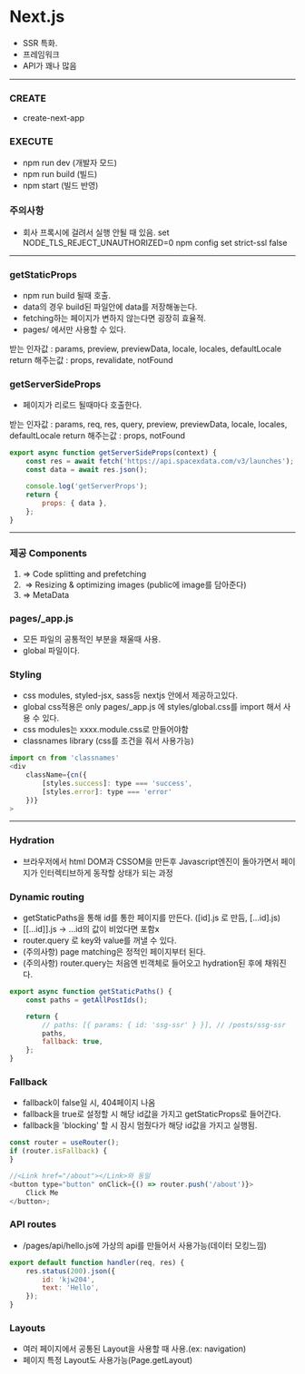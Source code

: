 # Next.js

-   SSR 특화.
-   프레임워크
-   API가 꽤나 많음

---

### CREATE

-   create-next-app

### EXECUTE

-   npm run dev (개발자 모드)
-   npm run build (빌드)
-   npm start (빌드 반영)

### 주의사항

-   회사 프록시에 걸려서 실행 안될 때 있음.
    set NODE_TLS_REJECT_UNAUTHORIZED=0
    npm config set strict-ssl false

---

### getStaticProps

-   npm run build 될때 호출.
-   data의 경우 build된 파일안에 data를 저장해놓는다.
-   fetching하는 페이지가 변하지 않는다면 굉장히 효율적.
-   pages/ 에서만 사용할 수 있다.

받는 인자값 : params, preview, previewData, locale, locales, defaultLocale
return 해주는값 : props, revalidate, notFound

### getServerSideProps

-   페이지가 리로드 될때마다 호출한다.

받는 인자값 : params, req, res, query, preview, previewData, locale, locales, defaultLocale
return 해주는값 : props, notFound

```javascript
export async function getServerSideProps(context) {
    const res = await fetch('https://api.spacexdata.com/v3/launches');
    const data = await res.json();

    console.log('getServerProps');
    return {
        props: { data },
    };
}
```

---

### 제공 Components

1. <Link href="/posts/first-post"></Link> => Code splitting and prefetching
2. <Image/> => Resizing & optimizing images (public에 image를 담아준다)
3. <Head> => MetaData <haed>

### pages/\_app.js

-   모든 파일의 공통적인 부분을 채울때 사용.
-   global 파일이다.

### Styling

-   css modules, styled-jsx, sass등 nextjs 안에서 제공하고있다.
-   global css적용은 only pages/\_app.js 에 styles/global.css를 import 해서 사용 수 있다.
-   css modules는 xxxx.module.css로 만들어야함
-   classnames library (css를 조건을 줘서 사용가능)

```javascript
import cn from 'classnames'
<div
    className={cn({
        [styles.success]: type === 'success',
        [styles.error]: type === 'error'
    })}
>
```

---

### Hydration

-   브라우저에서 html DOM과 CSSOM을 만든후 Javascript엔진이 돌아가면서 페이지가 인터렉티브하게 동작할 상태가 되는 과정

### Dynamic routing

-   getStaticPaths을 통해 id를 통한 페이지를 만든다.
    ([id].js 로 만듬, [...id].js)
-   [[...id]].js -> ...id의 값이 비었다면 포함x
-   router.query 로 key와 value를 꺼낼 수 있다.
-   (주의사항) page matching은 정적인 페이지부터 된다.
-   (주의사항) router.query는 처음엔 빈객체로 들어오고 hydration된 후에 채워진다.

```javascript
export async function getStaticPaths() {
    const paths = getAllPostIds();

    return {
        // paths: [{ params: { id: 'ssg-ssr' } }], // /posts/ssg-ssr
        paths,
        fallback: true,
    };
}
```

### Fallback

-   fallback이 false일 시, 404페이지 나옴
-   fallback을 true로 설정할 시 해당 id값을 가지고 getStaticProps로 들어간다.
-   fallback을 'blocking' 할 시 잠시 멈췄다가 해당 id값을 가지고 실행됨.

```javascript
const router = useRouter();
if (router.isFallback) {
}

//<Link href="/about"></Link>와 동일
<button type="button" onClick={() => router.push('/about')}>
    Click Me
</button>;
```

### API routes

-   /pages/api/hello.js에 가상의 api를 만들어서 사용가능(데이터 모킹느낌)

```javascript
export default function handler(req, res) {
    res.status(200).json({
        id: 'kjw204',
        text: 'Hello',
    });
}
```

### Layouts

-   여러 페이지에서 공통된 Layout을 사용할 때 사용.(ex: navigation)
-   페이지 특정 Layout도 사용가능(Page.getLayout)
